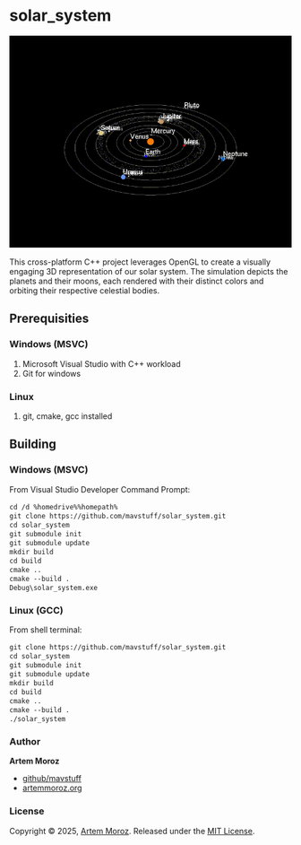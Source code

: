 # solar_system
![solar_system screenshot](assets/solar_system.gif)

This cross-platform C++ project leverages OpenGL to create a visually engaging 3D representation of our solar system. The simulation depicts the planets and their moons, each rendered with their distinct colors and orbiting their respective celestial bodies.

## Prerequisities
### Windows (MSVC)
1. Microsoft Visual Studio with C++ workload
2. Git for windows

### Linux
1. git, cmake, gcc installed 

## Building

### Windows (MSVC)

From Visual Studio Developer Command Prompt:
```
cd /d %homedrive%%homepath%
git clone https://github.com/mavstuff/solar_system.git
cd solar_system
git submodule init
git submodule update
mkdir build
cd build
cmake ..
cmake --build .
Debug\solar_system.exe
```

### Linux (GCC)
From shell terminal:
```
git clone https://github.com/mavstuff/solar_system.git
cd solar_system
git submodule init
git submodule update
mkdir build
cd build
cmake ..
cmake --build .
./solar_system
```

### Author

**Artem Moroz**

* [github/mavstuff](https://github.com/mavstuff)
* [artemmoroz.org](https://artemmoroz.org)

### License

Copyright © 2025, [Artem Moroz](https://github.com/mavstuff).
Released under the [MIT License](LICENSE).